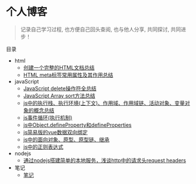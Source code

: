 # 个人博客

> 记录自己学习过程, 也方便自己回头查阅, 也与他人分享, 共同探讨, 共同进步！

目录

* html
    * [创建一个完整的HTML文档总结](https://github.com/sunzhaoye/blog/issues/1)
    * [HTML meta标签常用属性及其作用总结](https://github.com/sunzhaoye/blog/issues/2)
* javaScript
    * [JavaScript delete操作符全总结](https://github.com/sunzhaoye/blog/issues/3)
    * [JavaScript Array sort方法总结](https://github.com/sunzhaoye/blog/issues/4)
    * [js中的执行栈、执行环境(上下文)、作用域、作用域链、活动对象、变量对象的概念总结](https://github.com/sunzhaoye/blog/issues/6)
    * [js事件循环(执行机制)](https://github.com/sunzhaoye/blog/issues/7)
    * [js中Object.defineProperty和defineProperties](https://github.com/sunzhaoye/blog/issues/8)
    * [js简易版的vue数据双向绑定](https://github.com/sunzhaoye/blog/issues/9)
    * [js中的面向对象、原型、原型链、继承](https://github.com/sunzhaoye/blog/issues/10)
    * [js中的正则表达式](https://github.com/sunzhaoye/blog/issues/11)
* nodejs
    * [通过nodejs搭建简单的本地服务，浅谈http中的请求头request headers](https://github.com/sunzhaoye/blog/issues/5)
* 笔记
	* [笔记](https://github.com/sunzhaoye/blog/tree/master/notes)
